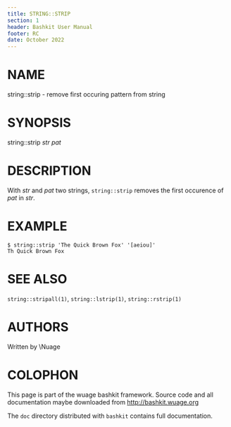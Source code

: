 ```yaml
---
title: STRING::STRIP
section: 1
header: Bashkit User Manual
footer: RC
date: October 2022
---
```


# NAME

string::strip - remove first occuring pattern from string

# SYNOPSIS

string::strip *str* *pat*

# DESCRIPTION

With *str* and *pat* two strings, `string::strip` removes
the first occurence of *pat* in *str*.

# EXAMPLE

    $ string::strip 'The Quick Brown Fox' '[aeiou]'
    Th Quick Brown Fox

# SEE ALSO

`string::stripall(1)`, `string::lstrip(1)`, `string::rstrip(1)`

# AUTHORS
Written by \\Nuage

# COLOPHON
This page is part of the wuage bashkit framework. Source code and all
documentation maybe downloaded from <http://bashkit.wuage.org>

The `doc` directory distributed with `bashkit` contains full documentation.
